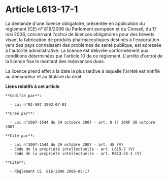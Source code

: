 # Article L613-17-1

La demande d'une licence obligatoire, présentée en application du règlement (CE) n° 816/2006 du Parlement européen et du
Conseil, du 17 mai 2006, concernant l'octroi de licences obligatoires pour des brevets visant la fabrication de produits
pharmaceutiques destinés à l'exportation vers des pays connaissant des problèmes de santé publique, est adressée à l'autorité
administrative. La licence est délivrée conformément aux conditions déterminées par l'article 10 de ce règlement. L'arrêté
d'octroi de la licence fixe le montant des redevances dues.

La licence prend effet à la date la plus tardive à laquelle l'arrêté est notifié au demandeur et au titulaire du droit.

**Liens relatifs à cet article**

	**Codifié par**:

	  - Loi n°92-597 1992-07-01

	**Créé par**:

	  - Loi n°2007-1544 du 29 octobre 2007 - art. 8 () JORF 30 octobre 2007

	**Cité par**:

	  - Loi n°2007-1544 du 29 octobre 2007 - art. 48 (V)
	  - Code de la propriété intellectuelle - art. L615-2 (V)
	  - Code de la propriété intellectuelle - art. R613-25-1 (V)

	**Cite**:

	  - Règlement CE  816-2006 2006-05-17
